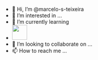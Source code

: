 - 👋 Hi, I’m @marcelo-s-teixeira
- 👀 I’m interested in ...
- 🌱 I’m currently learning 
- <img src="https://cdn.jsdelivr.net/gh/devicons/devicon/icons/java/java-original.svg" width="40" height="40"/>
- 💞️ I’m looking to collaborate on ...
- 📫 How to reach me ...

<!---
marcelo-s-teixeira/marcelo-s-teixeira is a ✨ special ✨ repository because its `README.md` (this file) appears on your GitHub profile.
You can click the Preview link to take a look at your changes.
--->
